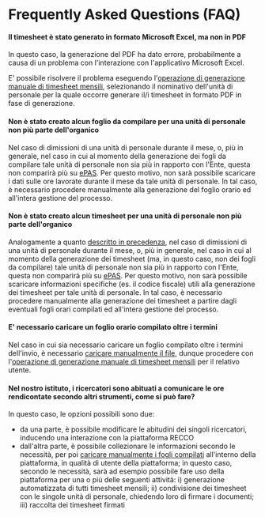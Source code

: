 # Frequently Asked Questions (FAQ)

#### Il timesheet è stato generato in formato Microsoft Excel, ma non in PDF

In questo caso, la generazione del PDF ha dato errore, probabilmente a causa di un problema con l'interazione con l'applicativo Microsoft Excel.

E' possibile risolvere il problema eseguendo l'[operazione di generazione manuale di timesheet mensili](utilizzo_gestionerendicontazione.md#produzione-manuale-di-timesheet-mensili), selezionando il nominativo dell'unità di personale per la quale occorre generare il/i timesheet in formato PDF in fase di generazione.

#### Non è stato creato alcun foglio da compilare per una unità di personale non più parte dell'organico

Nel caso di dimissioni di una unità di personale durante il mese, o, più in generale, nel caso in cui al momento della generazione dei fogli da compilare tale unità di personale non sia più in rapporto con l'Ente, questa non comparirà più su [ePAS](https://epas.amministrazione.cnr.it).
Per questo motivo, non sarà possibile scaricare i dati sulle ore lavorate durante il mese da tale unità di personale.
In tal caso, è necessario procedere manualmente alla generazione del foglio orario ed all'intera gestione del processo.

#### Non è stato creato alcun timesheet per una unità di personale non più parte dell'organico

Analogamente a quanto [descritto in precedenza](faq.md#non-è-stato-creato-alcun-foglio-da-compilare-per-una-unità-di-personale-non-più-parte-dellorganico), nel caso di dimissioni di una unità di personale durante il mese, o, più in generale, nel caso in cui al momento della generazione dei timesheet (ma, in questo caso, non dei fogli da compilare) tale unità di personale non sia più in rapporto con l'Ente, questa non comparirà più su [ePAS](https://epas.amministrazione.cnr.it).
Per questo motivo, non sarà possibile scaricare informazioni specifiche (es. il codice fiscale) utili alla generazione dei timesheet per tale unità di personale.
In tal caso, è necessario procedere manualmente alla generazione dei timesheet a partire dagli eventuali fogli orari compilati ed all'intera gestione del processo.

#### E' necessario caricare un foglio orario compilato oltre i termini

Nel caso in cui sia necessario caricare un foglio compilato oltre i termini dell'invio, è necessario [caricare manualmente il file](utilizzo_gestionerendicontazione.md#aggiunta-di-un-foglio-orario-compilato), dunque procedere con l'[operazione di generazione manuale di timesheet mensili](utilizzo_gestionerendicontazione.md#produzione-manuale-di-timesheet-mensili) per il relativo utente.

#### Nel nostro istituto, i ricercatori sono abituati a comunicare le ore rendicontate secondo altri strumenti, come si può fare?

In questo caso, le opzioni possibili sono due:
* da una parte, è possibile modificare le abitudini dei singoli ricercatori, inducendo una interazione con la piattaforma RECCO
* dall'altra parte, è possibile collezionare le informazioni secondo le necessità, per poi [caricare manualmente i fogli compilati](utilizzo_gestionerendicontazione.md#caricamento-manuale-dei-fogli-orari-compilati) all'interno della piattaforma, in qualità di utente della piattaforma; in questo caso, secondo le necessità, sarà ad esempio possibile fare uso della piattaforma per una o più delle seguenti attività: i) generazione automatizzata di tutti timesheet mensili; ii) condivisione dei timesheet con le singole unità di personale, chiedendo loro di firmare i documenti; iii) raccolta dei timesheet firmati 
